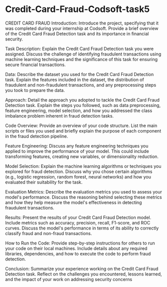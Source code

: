 # Credit-Card-Fraud-Codsoft-task5
CREDIT CARD FRAUD Introduction: Introduce the project, specifying that it was completed during your internship at Codsoft. Provide a brief overview of the Credit Card Fraud Detection task and its importance in financial security.

Task Description: Explain the Credit Card Fraud Detection task you were assigned. Discuss the challenge of identifying fraudulent transactions using machine learning techniques and the significance of this task for ensuring secure financial transactions.

Data: Describe the dataset you used for the Credit Card Fraud Detection task. Explain the features included in the dataset, the distribution of fraudulent and non-fraudulent transactions, and any preprocessing steps you took to prepare the data.

Approach: Detail the approach you adopted to tackle the Credit Card Fraud Detection task. Explain the steps you followed, such as data preprocessing, feature engineering, model selection, and how you addressed the class imbalance problem inherent in fraud detection tasks.

Code Overview: Provide an overview of your code structure. List the main scripts or files you used and briefly explain the purpose of each component in the fraud detection pipeline.

Feature Engineering: Discuss any feature engineering techniques you applied to improve the performance of your model. This could include transforming features, creating new variables, or dimensionality reduction.

Model Selection: Explain the machine learning algorithms or techniques you explored for fraud detection. Discuss why you chose certain algorithms (e.g., logistic regression, random forest, neural networks) and how you evaluated their suitability for the task.

Evaluation Metrics: Describe the evaluation metrics you used to assess your model's performance. Discuss the reasoning behind selecting these metrics and how they help measure the model's effectiveness in detecting fraudulent transactions.

Results: Present the results of your Credit Card Fraud Detection model. Include metrics such as accuracy, precision, recall, F1-score, and ROC curves. Discuss the model's performance in terms of its ability to correctly classify fraud and non-fraud transactions.

How to Run the Code: Provide step-by-step instructions for others to run your code on their local machines. Include details about any required libraries, dependencies, and how to execute the code to perform fraud detection.

Conclusion: Summarize your experience working on the Credit Card Fraud Detection task. Reflect on the challenges you encountered, lessons learned, and the impact of your work on addressing security concerns

